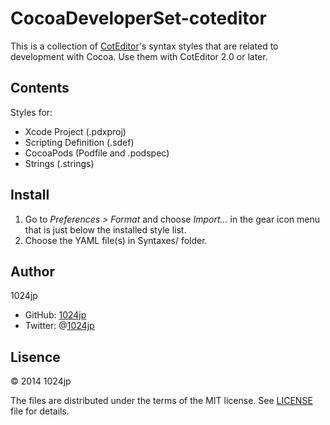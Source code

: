 
CocoaDeveloperSet-coteditor
===========================

This is a collection of [CotEditor](http://coteditor.github.io/)'s syntax styles that are related to development with Cocoa.
Use them with CotEditor 2.0 or later.


Contents
----------------------

Styles for:

- Xcode Project (.pdxproj)
- Scripting Definition (.sdef)
- CocoaPods (Podfile and .podspec)
- Strings (.strings)


Install
----------------------

1. Go to *Preferences > Format* and choose *Import…* in the gear icon menu that is just below the installed style list.
2. Choose the YAML file(s) in Syntaxes/ folder.


Author
----------------------

1024jp

- GitHub: [1024jp](https://github.com/1024jp)
- Twitter: @[1024jp](https://twitter.com/1024jp)


Lisence
----------------------

© 2014 1024jp

The files are distributed under the terms of the MIT license. See [LICENSE](LICENSE) file for details.
